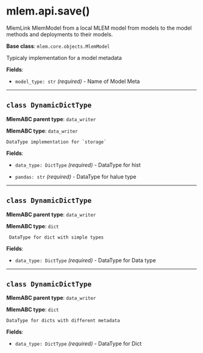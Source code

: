 # mlem.api.save()

MlemLink MlemModel from a local MLEM model from models to the model methods and deployments
to their models.

**Base class**: `mlem.core.objects.MlemModel`

Typicaly implementation for a model metadata

**Fields**:

- `model_type: str` _(required)_ - Name of Model Meta

---

## `class DynamicDictType`

**MlemABC parent type**: `data_writer`

**MlemABC type**: `data_writer`

    DataType implementation for `storage`

**Fields**:

- `data_type: DictType` _(required)_ - DataType for hist

- `pandas: str` _(required)_ - DataType for halue type

---

## `class DynamicDictType`

**MlemABC parent type**: `data_writer`

**MlemABC type**: `dict`

     DataType for dict with simple types

**Fields**:

- `data_type: DictType` _(required)_ - DataType for Data type

---

## `class DynamicDictType`

**MlemABC parent type**: `data_writer`

**MlemABC type**: `dict`

    DataType for dicts with different metadata

**Fields**:

- `data_type: DictType` _(required)_ - DataType for Dict 